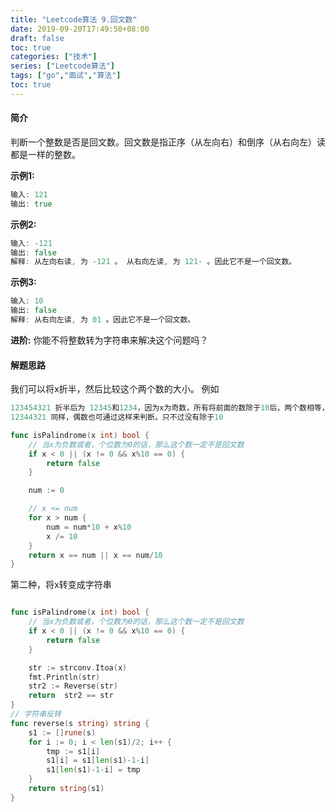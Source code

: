 ```yaml
---
title: "Leetcode算法 9.回文数"
date: 2019-09-20T17:49:50+08:00
draft: false
toc: true
categories: ["技术"]
series: ["Leetcode算法"]
tags: ["go","面试","算法"]
toc: true
---
```


#### 简介

判断一个整数是否是回文数。回文数是指正序（从左向右）和倒序（从右向左）读都是一样的整数。

**示例1:**

``` go
输入: 121
输出: true
```

**示例2:**
``` go
输入: -121
输出: false
解释: 从左向右读, 为 -121 。 从右向左读, 为 121- 。因此它不是一个回文数。
```
**示例3:**

``` go
输入: 10
输出: false
解释: 从右向左读, 为 01 。因此它不是一个回文数。
```

**进阶:**
你能不将整数转为字符串来解决这个问题吗？


#### 解题思路

我们可以将x折半，然后比较这个两个数的大小。
例如
``` go
123454321 折半后为 12345和1234，因为x为奇数，所有将前面的数除于10后，两个数相等，因此是回文
12344321 同样，偶数也可通过这样来判断。只不过没有除于10

```

``` go
func isPalindrome(x int) bool {
	// 当x为负数或者，个位数为0的话，那么这个数一定不是回文数
	if x < 0 || (x != 0 && x%10 == 0) {
		return false
	}

	num := 0

	// x <= num
	for x > num {
		num = num*10 + x%10
		x /= 10
	}
	return x == num || x == num/10
}

```

第二种，将x转变成字符串

``` go

func isPalindrome(x int) bool {
	// 当x为负数或者，个位数为0的话，那么这个数一定不是回文数
	if x < 0 || (x != 0 && x%10 == 0) {
		return false
	}

	str := strconv.Itoa(x)
	fmt.Println(str)
	str2 := Reverse(str)
	return  str2 == str
}
// 字符串反转
func reverse(s string) string {
	s1 := []rune(s)
	for i := 0; i < len(s1)/2; i++ {
		tmp := s1[i]
		s1[i] = s1[len(s1)-1-i]
		s1[len(s1)-1-i] = tmp
	}
	return string(s1)
}
```